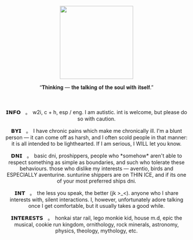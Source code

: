 <p align="center">
   <img src="https://64.media.tumblr.com/7482425c241e8e9b81cb15b0706b1464/74898b6559745bb2-6f/s540x810/a958e433bb7f7cca7abe9669ed632be8174c3c47.webp"%7Bwidth=200px height=200px}/>
</p>

<p align="center">
“𝐓𝐡𝐢𝐧𝐤𝐢𝐧𝐠 — 𝐭𝐡𝐞 𝐭𝐚𝐥𝐤𝐢𝐧𝐠 𝐨𝐟 𝐭𝐡𝐞 𝐬𝐨𝐮𝐥 𝐰𝐢𝐭𝐡 𝐢𝐭𝐬𝐞𝐥𝐟.”
</p>

<p align="center">
ㅤ
</p>

<p align="center">
𝗜𝗡𝗙𝗢ㅤ｡ㅤw2i, c + h, esp / eng. I am autistic. int is welcome, but please do so with caution.
</p>

<p align="center">
𝗕𝗬𝗜ㅤ｡ㅤI have chronic pains which make me chronically ill. I'm a blunt person — it can come off as harsh, and I often scold people in that manner: it is all intended to be lighthearted. If I am serious, I WILL let you know.
</p>

<p align="center">
𝗗𝗡𝗜ㅤ｡ㅤbasic dni, proshippers, people who *somehow* aren't able to respect something as simple as boundaries, and such who tolerate these behaviours. those who dislike my interests — aventio, birds and ESPECIALLY aventurine. sunturine shippers are on THIN ICE, and if its one of your most preferred ships dni.
</p>

<p align="center">
𝗜𝗡𝗧ㅤ｡ㅤthe less you speak, the better (jk >_<). anyone who I share interests with, silent interactions. I, however, unfortunately adore talking once I get comfortable, but it usually takes a good while.
</p>

<p align="center">
𝗜𝗡𝗧𝗘𝗥𝗘𝗦𝗧𝗦ㅤ｡ㅤhonkai star rail, lego monkie kid, house m.d, epic the musical, cookie run kingdom, ornithology, rock minerals, astronomy, physics, theology, mythology, etc.
</p>
